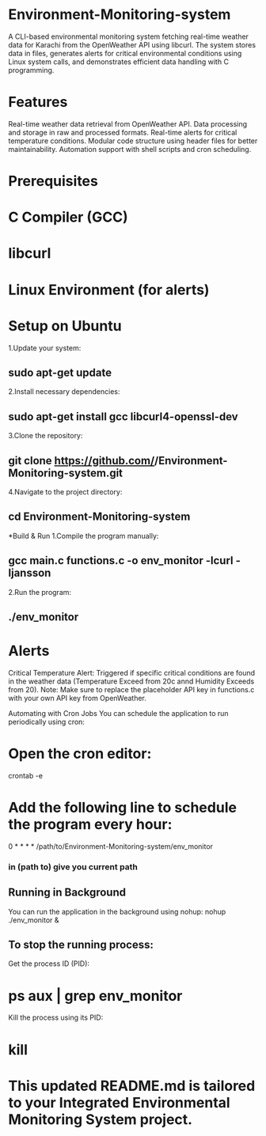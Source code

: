 # Environment-Monitoring-system
A CLI-based environmental monitoring system fetching real-time weather data for Karachi
from the OpenWeather API using libcurl. The system stores data in files, generates alerts
for critical environmental conditions using Linux system calls, and demonstrates efficient
 data handling with C programming.
# Features
Real-time weather data retrieval from OpenWeather API.
Data processing and storage in raw and processed formats.
Real-time alerts for critical temperature conditions.
Modular code structure using header files for better maintainability.
Automation support with shell scripts and cron scheduling.
# Prerequisites
<!-- To run this application, you need to have the following installed: -->
# C Compiler (GCC)
# libcurl
# Linux Environment (for alerts)

# Setup on Ubuntu
1.Update your system:
## sudo apt-get update
2.Install necessary dependencies:
## sudo apt-get install gcc libcurl4-openssl-dev
3.Clone the repository:
## git clone https://github.com/<MASHAAL-ALI>/Environment-Monitoring-system.git
4.Navigate to the project directory:
## cd Environment-Monitoring-system

*Build & Run
1.Compile the program manually:
## gcc main.c functions.c -o env_monitor -lcurl -ljansson
2.Run the program:
## ./env_monitor


# Alerts
Critical Temperature Alert: Triggered if specific critical conditions are found in the weather
data (Temperature Exceed from 20c annd Humidity Exceeds from 20).
Note: Make sure to replace the placeholder API key in functions.c with your own API key from OpenWeather.

Automating with Cron Jobs
You can schedule the application to run periodically using cron:

# Open the cron editor:
crontab -e
# Add the following line to schedule the program every hour:
0 * * * * /path/to/Environment-Monitoring-system/env_monitor
### in (path to) give you current path 

## Running in Background
You can run the application in the background using nohup:
nohup ./env_monitor &

## To stop the running process:

Get the process ID (PID):
# ps aux | grep env_monitor
Kill the process using its PID:
# kill <PID>

# This updated README.md is tailored to your Integrated Environmental Monitoring System project.

